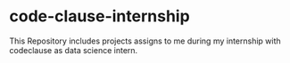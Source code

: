 # code-clause-internship
This Repository includes projects assigns to me during my internship with codeclause as data science intern.
